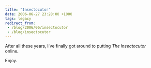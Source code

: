 ```yaml
---
title: "Insectocutor"
date: 2006-06-27 23:28:00 +1000
tags: legacy
redirect_from:
 - /blog/2006/06/insectocutor
 - /blog/insectocutor
---
```


After all these years, I've finally got around to putting <i>The Insectocutor</i> online.

Enjoy.

<object width="425" height="350"><param name="movie" value="http://www.youtube.com/v/n8dk4jiypbg"></param><embed src="http://www.youtube.com/v/n8dk4jiypbg" type="application/x-shockwave-flash" width="425" height="350"></embed></object>

